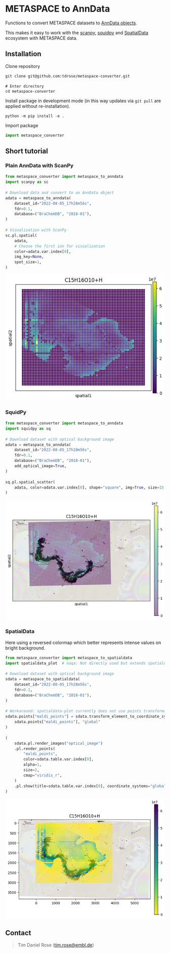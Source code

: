 # METASPACE to AnnData

Functions to convert METASPACE datasets to
[AnnData objects](https://anndata.readthedocs.io/en/stable/index.html).

This makes it easy to work with the
[scanpy](https://scanpy.readthedocs.io/en/stable/),
[squidpy](https://squidpy.readthedocs.io/en/stable/index.html)
and
[SpatialData](https://spatialdata.scverse.org/en/latest/)
ecosystem with METASPACE data.

## Installation

Clone repository

```
git clone git@github.com:tdrose/metaspace-converter.git

# Enter directory
cd metaspace-converter
```

Install package in development mode
(in this way updates via `git pull` are applied without re-installation).

```
python -m pip install -e .
```

Import package

```python
import metaspace_converter
```

## Short tutorial

### Plain AnnData with ScanPy

```python
from metaspace_converter import metaspace_to_anndata
import scanpy as sc

# Download data and convert to an AnnData object
adata = metaspace_to_anndata(
    dataset_id="2022-08-05_17h28m56s",
    fdr=0.1,
    database=("BraChemDB", "2018-01"),
)

# Visualization with ScanPy
sc.pl.spatial(
    adata,
    # Choose the first ion for visualization
    color=adata.var.index[0],
    img_key=None,
    spot_size=1,
)
```

![Image](docs/_static/img/example_img_sc.png)

### SquidPy

```python
from metaspace_converter import metaspace_to_anndata
import squidpy as sq

# Download dataset with optical background image
adata = metaspace_to_anndata(
    dataset_id="2022-08-05_17h28m56s",
    fdr=0.1,
    database=("BraChemDB", "2018-01"),
    add_optical_image=True,
)

sq.pl.spatial_scatter(
    adata, color=adata.var.index[0], shape="square", img=True, size=15, alpha=0.5
)
```

![Image](docs/_static/img/example_img_sq.png)

### SpatialData

Here using a reversed colormap which better represents intense values on bright background.

```python
from metaspace_converter import metaspace_to_spatialdata
import spatialdata_plot  # noqa: Not directly used but extends spatialdata

# Download dataset with optical background image
sdata = metaspace_to_spatialdata(
    dataset_id="2022-08-05_17h28m56s",
    fdr=0.1,
    database=("BraChemDB", "2018-01"),
)

# Workaround: spatialdata-plot currently does not use points transformation
sdata.points["maldi_points"] = sdata.transform_element_to_coordinate_system(
    sdata.points["maldi_points"], "global"
)

(
    sdata.pl.render_images("optical_image")
    .pl.render_points(
        "maldi_points",
        color=sdata.table.var.index[0],
        alpha=1,
        size=2,
        cmap="viridis_r",
    )
    .pl.show(title=sdata.table.var.index[0], coordinate_systems="global")
)
```

![Image](docs/_static/img/example_img_sd.png)

## Contact

> Tim Daniel Rose (tim.rose@embl.de)
